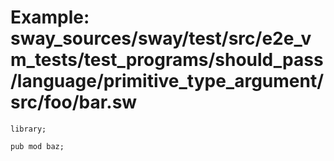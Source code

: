 # Example: sway_sources/sway/test/src/e2e_vm_tests/test_programs/should_pass/language/primitive_type_argument/src/foo/bar.sw

```sway
library;

pub mod baz;

```
